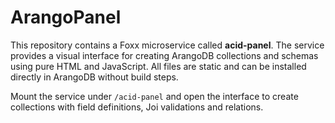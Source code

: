# ArangoPanel

This repository contains a Foxx microservice called **acid-panel**. The service provides a visual interface for creating ArangoDB collections and schemas using pure HTML and JavaScript. All files are static and can be installed directly in ArangoDB without build steps.

Mount the service under `/acid-panel` and open the interface to create collections with field definitions, Joi validations and relations.

